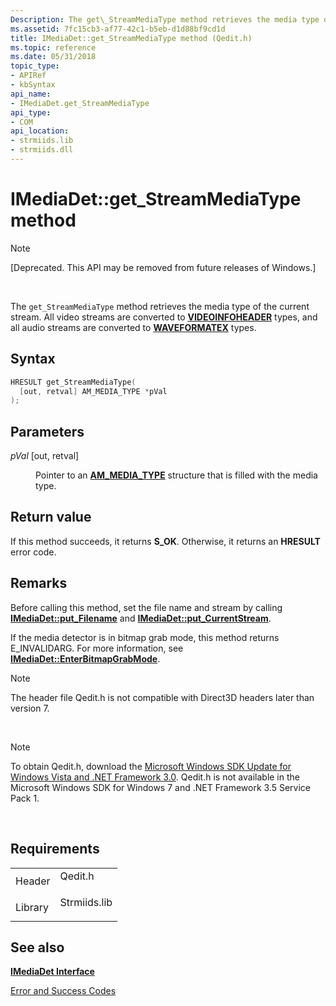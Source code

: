 ```yaml
---
Description: The get\_StreamMediaType method retrieves the media type of the current stream. All video streams are converted to VIDEOINFOHEADER types, and all audio streams are converted to WAVEFORMATEX types.
ms.assetid: 7fc15cb3-af77-42c1-b5eb-d1d88bf9cd1d
title: IMediaDet::get_StreamMediaType method (Qedit.h)
ms.topic: reference
ms.date: 05/31/2018
topic_type:
- APIRef
- kbSyntax
api_name:
- IMediaDet.get_StreamMediaType
api_type:
- COM
api_location:
- strmiids.lib
- strmiids.dll
---
```


# IMediaDet::get\_StreamMediaType method

> [!Note]  
> \[Deprecated. This API may be removed from future releases of Windows.\]

 

The `get_StreamMediaType` method retrieves the media type of the current stream. All video streams are converted to [**VIDEOINFOHEADER**](/previous-versions/windows/desktop/api/amvideo/ns-amvideo-videoinfoheader) types, and all audio streams are converted to [**WAVEFORMATEX**](https://msdn.microsoft.com/library/Dd390970(v=VS.85).aspx) types.

## Syntax


```C++
HRESULT get_StreamMediaType(
  [out, retval] AM_MEDIA_TYPE *pVal
);
```



## Parameters

<dl> <dt>

*pVal* \[out, retval\]
</dt> <dd>

Pointer to an [**AM\_MEDIA\_TYPE**](/windows/win32/api/strmif/ns-strmif-am_media_type) structure that is filled with the media type.

</dd> </dl>

## Return value

If this method succeeds, it returns **S\_OK**. Otherwise, it returns an **HRESULT** error code.

## Remarks

Before calling this method, set the file name and stream by calling [**IMediaDet::put\_Filename**](imediadet-put-filename.md) and [**IMediaDet::put\_CurrentStream**](imediadet-put-currentstream.md).

If the media detector is in bitmap grab mode, this method returns E\_INVALIDARG. For more information, see [**IMediaDet::EnterBitmapGrabMode**](imediadet-enterbitmapgrabmode.md).

> [!Note]  
> The header file Qedit.h is not compatible with Direct3D headers later than version 7.

 

> [!Note]  
> To obtain Qedit.h, download the [Microsoft Windows SDK Update for Windows Vista and .NET Framework 3.0](https://go.microsoft.com/fwlink/p/?linkid=129787). Qedit.h is not available in the Microsoft Windows SDK for Windows 7 and .NET Framework 3.5 Service Pack 1.

 

## Requirements



|                    |                                                                                         |
|--------------------|-----------------------------------------------------------------------------------------|
| Header<br/>  | <dl> <dt>Qedit.h</dt> </dl>      |
| Library<br/> | <dl> <dt>Strmiids.lib</dt> </dl> |



## See also

<dl> <dt>

[**IMediaDet Interface**](imediadet.md)
</dt> <dt>

[Error and Success Codes](error-and-success-codes.md)
</dt> </dl>

 

 




